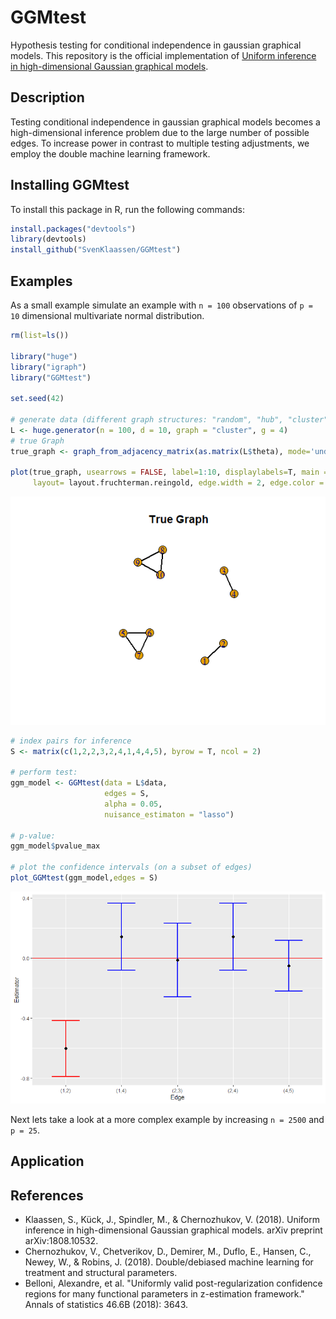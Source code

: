 # GGMtest

Hypothesis testing for conditional independence in gaussian graphical models. This repository is the official implementation of [Uniform inference in high-dimensional Gaussian graphical models](https://arxiv.org/pdf/1808.10532.pdf).

## Description

Testing conditional independence in gaussian graphical models becomes a high-dimensional inference problem due to the large number of possible edges. To increase power in contrast to multiple testing adjustments, we employ the double machine learning framework.

## Installing GGMtest

To install this package in R, run the following commands:

```R
install.packages("devtools")
library(devtools)
install_github("SvenKlaassen/GGMtest")
```

## Examples

As a small example simulate an example with `n = 100` observations of `p = 10` dimensional multivariate normal distribution.

```R
rm(list=ls())

library("huge")
library("igraph")
library("GGMtest")

set.seed(42)

# generate data (different graph structures: "random", "hub", "cluster", "band" and "scale-free") 
L <- huge.generator(n = 100, d = 10, graph = "cluster", g = 4) 
# true Graph
true_graph <- graph_from_adjacency_matrix(as.matrix(L$theta), mode='undirected', diag=F)

plot(true_graph, usearrows = FALSE, label=1:10, displaylabels=T, main = "True Graph",
     layout= layout.fruchterman.reingold, edge.width = 2, edge.color = "black")

```

![alt text](https://github.com/SvenKlaassen/GGMtest/blob/master/plots/True_Graph_1.png "True Graph")

```R
# index pairs for inference
S <- matrix(c(1,2,2,3,2,4,1,4,4,5), byrow = T, ncol = 2)

# perform test:
ggm_model <- GGMtest(data = L$data,
                     edges = S,
                     alpha = 0.05,
                     nuisance_estimaton = "lasso")

# p-value:                     
ggm_model$pvalue_max

# plot the confidence intervals (on a subset of edges)
plot_GGMtest(ggm_model,edges = S)
```

![alt text](https://github.com/SvenKlaassen/GGMtest/blob/master/plots/confidence_intervals_1.png "True Graph")

Next lets take a look at a more complex example by increasing `n = 2500` and `p = 25`.

## Application

## References

* Klaassen, S., Kück, J., Spindler, M., & Chernozhukov, V. (2018). Uniform inference in high-dimensional Gaussian graphical models. arXiv preprint arXiv:1808.10532.
* Chernozhukov, V., Chetverikov, D., Demirer, M., Duflo, E., Hansen, C., Newey, W., & Robins, J. (2018). Double/debiased machine learning for treatment and structural parameters.
* Belloni, Alexandre, et al. "Uniformly valid post-regularization confidence regions for many functional parameters in z-estimation framework." Annals of statistics 46.6B (2018): 3643.

